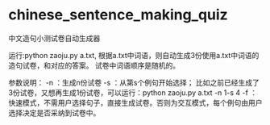 # chinese_sentence_making_quiz
中文造句小测试卷自动生成器

运行:python zaoju.py a.txt,
根据a.txt中词语，则自动生成3份使用a.txt中词语的造句试卷，和对应的答案。
试卷中词语顺序是随机的。

参数说明：
-n ：生成n份试卷
-s ：从第s个例句开始选择；  比如之前已经生成了3份试卷，又想再生成1份试卷，可以运行：python zaoju.py a.txt -n 1-s 4
-f ： 快速模式，不需用户选择句子，直接生成试卷。否则为交互模式，每个例句由用户选择决定是否采纳到试卷中。

